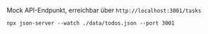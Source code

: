 Mock API-Endpunkt, erreichbar über `http://localhost:3001/tasks`

`npx json-server --watch ./data/todos.json --port 3001`